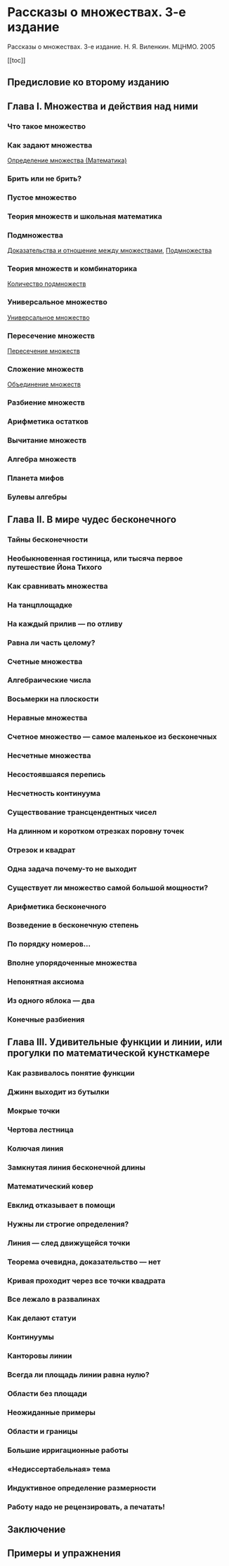 # Рассказы о множествах. 3-е издание

Рассказы о множествах. 3-е издание. Н. Я. Виленкин. МЦНМО. 2005

[[toc]]

## Предисловие ко второму изданию

## Глава I. Множества и действия над ними

### Что такое множество

### Как задают множества

[Определение множества (Математика)](20221031234358.md)

### Брить или не брить?

### Пустое множество

### Теория множеств и школьная математика

### Подмножества

[Доказательства и отношение между множествами](20221101235817.md), [Подмножества](20221101234235.md)

### Теория множеств и комбинаторика

[Количество подмножеств](20221102000741.md)

### Универсальное множество

[Универсальное множество](20221102001903.md)

### Пересечение множеств

[Пересечение множеств](20221102002259.md)

### Сложение множеств

[Объединение множеств](20221106003014.md)

### Разбиение множеств

### Арифметика остатков

### Вычитание множеств

### Алгебра множеств

### Планета мифов

### Булевы алгебры

## Глава II. В мире чудес бесконечного

### Тайны бесконечности

### Необыкновенная гостиница, или тысяча первое путешествие Йона Тихого

### Как сравнивать множества

### На танцплощадке

### На каждый прилив — по отливу

### Равна ли часть целому?

### Счетные множества

### Алгебраические числа

### Восьмерки на плоскости

### Неравные множества

### Счетное множество — самое маленькое из бесконечных

### Несчетные множества

### Несостоявшаяся перепись

### Несчетность континуума

### Существование трансцендентных чисел

### На длинном и коротком отрезках поровну точек

### Отрезок и квадрат

### Одна задача почему-то не выходит

### Существует ли множество самой большой мощности?

### Арифметика бесконечного

### Возведение в бесконечную степень

### По порядку номеров...

### Вполне упорядоченные множества

### Непонятная аксиома

### Из одного яблока — два

### Конечные разбиения

## Глава III. Удивительные функции и линии, или прогулки по математической кунсткамере

### Как развивалось понятие функции

### Джинн выходит из бутылки

### Мокрые точки

### Чертова лестница

### Колючая линия

### Замкнутая линия бесконечной длины

### Математический ковер

### Евклид отказывает в помощи

### Нужны ли строгие определения?

### Линия — след движущейся точки

### Теорема очевидна, доказательство — нет

### Кривая проходит через все точки квадрата

### Все лежало в развалинах

### Как делают статуи

### Континуумы

### Канторовы линии

### Всегда ли площадь линии равна нулю?

### Области без площади

### Неожиданные примеры

### Области и границы

### Большие ирригационные работы

### «Недиссертабельная» тема

### Индуктивное определение размерности

### Работу надо не рецензировать, а печатать!

## Заключение

## Примеры и упражнения
